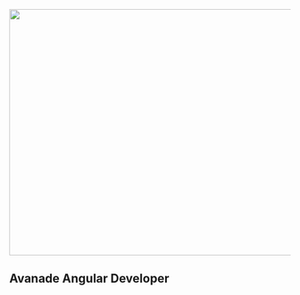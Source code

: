 <img src="https://encrypted-tbn0.gstatic.com/images?q=tbn:ANd9GcSboDriCb5xDisfRMYW-txMGNdIyXEExnvMDPgMOoy1warPK6xjQU9WD1fmnTKWgJ3huMc&usqp=CAU" width="1203" height="442">

## Avanade Angular Developer
